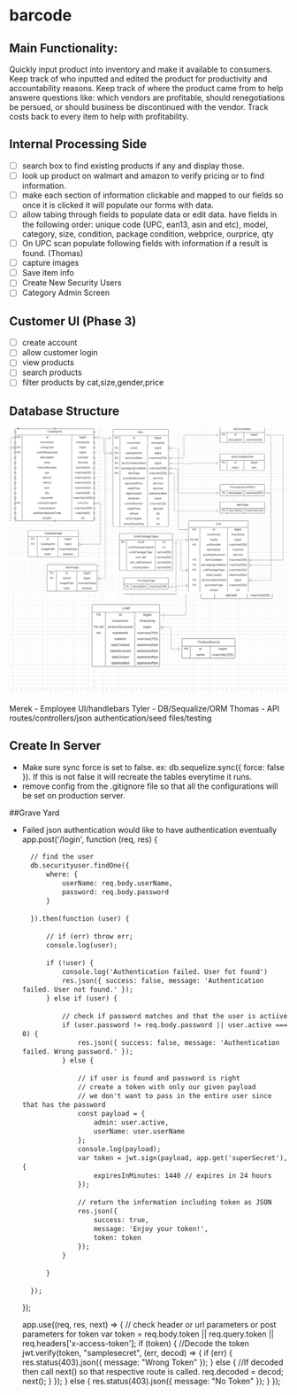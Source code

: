 # barcode

## Main Functionality: 
Quickly input product into inventory and make it available to consumers. Keep track of who inputted and edited the product for productivity and accountability reasons. Keep track of where the product came from to help answere questions like: which vendors are profitable, should renegotiations be persued, or should business be discontinued with the vendor. Track costs back to every item to help with profitability.


## Internal Processing Side
- [ ] search box to find existing products if any and display those.
- [ ] look up product on walmart and amazon to verify pricing or to find information.
- [ ] make each section of information clickable and mapped to our fields so once it is clicked it will populate our forms with data.
- [ ] allow tabing through fields to populate data or edit data. have fields in the following order: unique code (UPC, ean13, asin and etc), model, category, size, condition, package condition, webprice, ourprice, qty
- [ ] On UPC scan populate following fields with information if a result is found. (Thomas)
- [ ] capture images
- [ ] Save item info
- [ ] Create New Security Users 
- [ ] Category Admin Screen

## Customer UI (Phase 3)
- [ ] create account
- [ ] allow customer login
- [ ] view products
- [ ] search products
- [ ] filter products by cat,size,gender,price

## Database Structure
![Image of appended log file](/mdimages/tablesa.PNG)
![Image of appended log file](/mdimages/tablesb.PNG)


Merek - Employee UI/handlebars
Tyler - DB/Sequalize/ORM
Thomas - API routes/controllers/json authentication/seed files/testing

## Create In Server
 * Make sure sync force is set to false. ex: db.sequelize.sync({ force: false }). If this is not false it will recreate the tables everytime it runs.
 * remove config from the .gitignore file so that all the configurations will be set on production server.


##Grave Yard
* Failed json authentication would like to have authentication eventually
 	app.post('/login', function (req, res) {

		// find the user
		db.securityuser.findOne({
			where: {
				userName: req.body.userName,
				password: req.body.password
			}

		}).then(function (user) {

			// if (err) throw err;
			console.log(user);

			if (!user) {
				console.log('Authentication failed. User fot found')
				res.json({ success: false, message: 'Authentication failed. User not found.' });
			} else if (user) {

				// check if password matches and that the user is actiive
				if (user.password != req.body.password || user.active === 0) {
					res.json({ success: false, message: 'Authentication failed. Wrong password.' });
				} else {

					// if user is found and password is right
					// create a token with only our given payload
					// we don't want to pass in the entire user since that has the password
					const payload = {
						admin: user.active,
						userName: user.userName
					};
					console.log(payload);
					var token = jwt.sign(payload, app.get('superSecret'), {
						expiresInMinutes: 1440 // expires in 24 hours
					});

					// return the information including token as JSON
					res.json({
						success: true,
						message: 'Enjoy your token!',
						token: token
					});
				}

			}

		});
	});

	app.use((req, res, next) => {
		// check header or url parameters or post parameters for token
		var token = req.body.token || req.query.token || req.headers['x-access-token'];
		if (token) {
			//Decode the token
			jwt.verify(token, "samplesecret", (err, decod) => {
				if (err) {
					res.status(403).json({
						message: "Wrong Token"
					});
				}
				else {
					//If decoded then call next() so that respective route is called.
					req.decoded = decod;
					next();
				}
			});
		}
		else {
			res.status(403).json({
				message: "No Token"
			});
		}
	});





